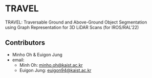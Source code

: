 # TRAVEL

TRAVEL: Traversable Ground and Above-Ground Object Segmentation using Graph Representation for 3D LiDAR Scans (for IROS/RAL'22)


## Contributors
- Minho Oh & Euigon Jung
- email: 
    - Minh Oh: minho.oh@kaist.ac.kr
    - Euigon Jung: euigon94@kaist.ac.kr
